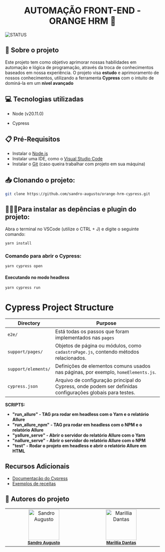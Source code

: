 <h1 align="center"> AUTOMAÇÃO FRONT-END - ORANGE HRM 🍊</h1>

![STATUS](https://img.shields.io/static/v1?label=STATUS&message=%20EM%20CONSTRU%C3%87%C3%83O&color=yellow&style=for-the-badge)


## 💬 Sobre o projeto
<p> Este projeto tem como objetivo aprimorar nossas habilidades em automação e lógica de programação, através da troca de conhecimentos baseados em nossa experiência. O projeto visa <b>estudo</b> e aprimoramento de nossos conhecimentos, utilizando a ferramenta <b>Cypress</b> com o intuito de dominá-la em um <b>nível avançado</b>

## 💻 Tecnologias utilizadas

- Node (v20.11.0)

- Cypress

## 📋 Pré-Requisitos
- Instalar o [Node.js](https://nodejs.org/)
- Instalar uma IDE, como o [Visual Studio Code](https://code.visualstudio.com/download)
- Instalar o [Git](https://git-scm.com/downloads) (caso queira trabalhar com projeto em sua máquina) 

##  📥 Clonando o projeto:
```bash
git clone https://github.com/sandro-augusto/orange-hrm-cypress.git
  ```

##  👩🏻‍💻​ Para instalar as depências e plugin do projeto:

Abra o terminal no VSCode (utilize o CTRL + J) e digite o seguinte comando:

```bash
yarn install
  ```

### Comando para abrir o Cypress:

```bash
yarn cypress open
  ```

#### Executando no modo headless 
```bash
yarn cypress run
```

# Cypress Project Structure

| Directory                | Purpose                                                                         |
|--------------------------|-----------------------------------------------------------------------------------|
| `e2e/`  | Está todas os passos que foram implementados nas `pages` |
| `support/pages/`  | Objetos de página ou módulos, como `cadastroPage.js`, contendo métodos relacionados.|
| `support/elements/`      | Definições de elementos comuns usados nas páginas, por exemplo, `homeElements.js`. |
| `cypress.json`           | Arquivo de configuração principal do Cypress, onde podem ser definidas configurações globais para testes. |

**SCRIPTS:**
* **"run_allure" - TAG pra rodar em headless com o Yarn e o relatório Allure**
* **"run_allure_npm" - TAG pra rodar em headless com o NPM e o relatório Allure** 
* **"yallure_serve" - Abrir o servidor do relatório Allure com o Yarn**
* **"nallure_serve" - Abrir o servidor do relatório Allure com o NPM**
* **"test" - Rodar o projeto em headless e abrir o relatório Allure em HTML**

## Recursos Adicionais
- [Documentação do Cypress](https://docs.cypress.io/guides/overview/why-cypress)
- [Exemplos de receitas](https://github.com/cypress-io/cypress-example-recipes)

## 👥 Autores do projeto
<table>
  <tbody>
    <tr>
	  <td align="center" valign="top" width="14.28%">
        <a href="https://www.linkedin.com/in/sandro-augusto/" target="_blank"><img src="https://avatars.githubusercontent.com/u/107635632?v=4" width="100px;" alt="Sandro Augusto"/></a><br />
        <sub><b><a href="https://github.com/Amandatec" target="_blank">Sandro Augusto</a></b></sub><br />
    </td>
      <td align="center" valign="top" width="14.28%">
        <a href="https://www.linkedin.com/in/marilliadantas/" target="_blank"><img src="https://avatars.githubusercontent.com/u/105676314?v=4" width="100px;" alt="Marillia Dantas"/></a><br />
        <sub><b><a href="https://github.com/marilliadantas" target="_blank">Marillia Dantas</a></b></sub><br />
      </td>
  </tbody>
</table>